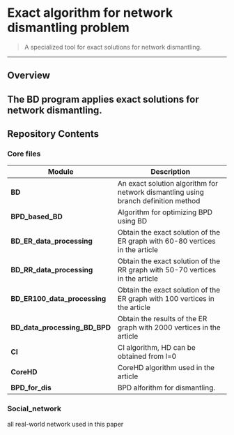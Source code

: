 # Exact algorithm for network dismantling problem


> A specialized tool for exact solutions for network dismantling.

---

## Overview
The **BD** program applies exact solutions for network dismantling.
---

## Repository Contents

### Core files
| Module | Description |
|--------|------------|
| **BD** | An exact solution algorithm for network dismantling using branch definition method |
| **BPD_based_BD** | Algorithm for optimizing BPD using BD |
| **BD_ER_data_processing** | Obtain the exact solution of the ER graph with 60-80 vertices in the article |
| **BD_RR_data_processing** | Obtain the exact solution of the RR graph with 50-70 vertices in the article |
| **BD_ER100_data_processing** | Obtain the exact solution of the ER graph with 100 vertices in the article |
| **BD_data_processing_BD_BPD** | Obtain the results of the ER graph with 2000 vertices in the article |
| **CI** | CI algorithm, HD can be obtained from l=0 |
| **CoreHD** | CoreHD algorithm used in the article|
| **BPD_for_dis** | BPD alforithm for dismantling. |


### Social_network
all real-world network used in this paper
